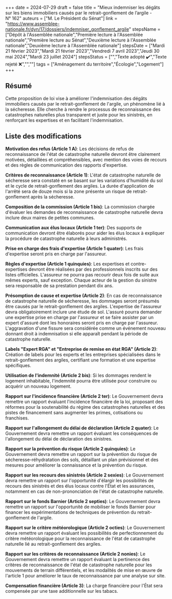 +++
date = 2024-07-29
draft = false
title = "Mieux indemniser les dégâts sur les biens immobiliers causés par le retrait-gonflement de l’argile - N° 162"
auteurs = ["M. Le Président du Sénat"]
link = "https://www.assemblee-nationale.fr/dyn/17/dossiers/indemniser_gonflement_argile"
stepsName = ["Dépôt à l'Assemblée nationale","Première lecture à l'Assemblée nationale","Première lecture au Sénat","Deuxième lecture à l'Assemblée nationale","Deuxième lecture à l'Assemblée nationale"]
stepsDate = ["Mardi 21 février 2023","Mardi 21 février 2023","Vendredi 7 avril 2023","Jeudi 30 mai 2024","Mardi 23 juillet 2024"]
stepsStatus = ["","Texte adopté ✔️","Texte rejeté ❌","",""]
tags = ["Aménagement du territoire","Écologie","Logement"]
+++

## Résumé

Cette proposition de loi vise à améliorer l'indemnisation des dégâts immobiliers causés par le retrait-gonflement de l'argile, un phénomène lié à la sécheresse. Elle cherche à rendre le processus de reconnaissance des catastrophes naturelles plus transparent et juste pour les sinistrés, en renforçant les expertises et en facilitant l'indemnisation.

## Liste des modifications

**Motivation des refus (Article 1 A)**: Les décisions de refus de reconnaissance de l'état de catastrophe naturelle devront être clairement motivées, détaillées et compréhensibles, avec mention des voies de recours et des règles de communication des rapports d'expertise.

**Critères de reconnaissance (Article 1)**: L'état de catastrophe naturelle de sécheresse sera constaté en se basant sur les variations d'humidité du sol et le cycle de retrait-gonflement des argiles. La durée d'application de l'arrêté sera de douze mois si la zone présente un risque de retrait-gonflement après la sécheresse.

**Composition de la commission (Article 1 bis)**: La commission chargée d'évaluer les demandes de reconnaissance de catastrophe naturelle devra inclure deux maires de petites communes.

**Communication aux élus locaux (Article 1 ter)**: Des supports de communication devront être élaborés pour aider les élus locaux à expliquer la procédure de catastrophe naturelle à leurs administrés.

**Prise en charge des frais d'expertise (Article 1 quater)**: Les frais d'expertise seront pris en charge par l'assureur.

**Règles d'expertise (Article 1 quinquies)**: Les expertises et contre-expertises devront être réalisées par des professionnels inscrits sur des listes officielles. L'assureur ne pourra pas recourir deux fois de suite aux mêmes experts, sauf exception. Chaque acteur de la gestion du sinistre sera responsable de sa prestation pendant dix ans.

**Présomption de cause et expertise (Article 2)**: En cas de reconnaissance de catastrophe naturelle de sécheresse, les dommages seront présumés être causés par le retrait-gonflement des argiles. L'expertise de l'assureur devra obligatoirement inclure une étude de sol. L'assuré pourra demander une expertise prise en charge par l'assureur et se faire assister par un expert d'assuré dont les honoraires seront pris en charge par l'assureur. L'aggravation d'une fissure sera considérée comme un événement nouveau donnant droit à indemnisation si elle apparaît pendant la période de catastrophe naturelle.

**Labels "Expert RGA" et "Entreprise de remise en état RGA" (Article 2)**: Création de labels pour les experts et les entreprises spécialisées dans le retrait-gonflement des argiles, certifiant une formation et une expertise spécifiques.

**Utilisation de l'indemnité (Article 2 bis)**: Si les dommages rendent le logement inhabitable, l'indemnité pourra être utilisée pour construire ou acquérir un nouveau logement.

**Rapport sur l'incidence financière (Article 2 ter)**: Le Gouvernement devra remettre un rapport évaluant l'incidence financière de la loi, proposant des réformes pour la soutenabilité du régime des catastrophes naturelles et des pistes de financement sans augmenter les primes, cotisations ou franchises.

**Rapport sur l'allongement du délai de déclaration (Article 2 quater)**: Le Gouvernement devra remettre un rapport évaluant les conséquences de l'allongement du délai de déclaration des sinistres.

**Rapport sur la prévention du risque (Article 2 quinquies)**: Le Gouvernement devra remettre un rapport sur la prévention du risque de sécheresse-réhydratation des sols, détaillant un plan prévisionnel et des mesures pour améliorer la connaissance et la prévention du risque.

**Rapport sur les recours des sinistrés (Article 2 sexies)**: Le Gouvernement devra remettre un rapport sur l'opportunité d'élargir les possibilités de recours des sinistrés et des élus locaux contre l'État et les assurances, notamment en cas de non-prononciation de l'état de catastrophe naturelle.

**Rapport sur le fonds Barnier (Article 2 septies)**: Le Gouvernement devra remettre un rapport sur l'opportunité de mobiliser le fonds Barnier pour financer les expérimentations de techniques de prévention du retrait-gonflement de l'argile.

**Rapport sur le critère météorologique (Article 2 octies)**: Le Gouvernement devra remettre un rapport évaluant les possibilités de perfectionnement du critère météorologique pour la reconnaissance de l'état de catastrophe naturelle lié au retrait-gonflement des argiles.

**Rapport sur les critères de reconnaissance (Article 2 nonies)**: Le Gouvernement devra remettre un rapport évaluant la pertinence des critères de reconnaissance de l'état de catastrophe naturelle pour les mouvements de terrain différentiels, et les modalités de mise en œuvre de l'article 1 pour améliorer le taux de reconnaissance par une analyse sur site.

**Compensation financière (Article 3)**: La charge financière pour l'État sera compensée par une taxe additionnelle sur les tabacs.
